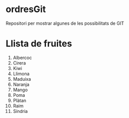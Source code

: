 # ordresGit
Repositori per mostrar algunes de les possibilitats de GIT

# Llista de fruites
 1. Albercoc
 1. Cirera
 1. Kiwi
 1. Llimona
 1. Maduixa
 1. Naranja
 1. Mango
 1. Poma
 1. Plàtan
 1. Raim
 1. Síndria
